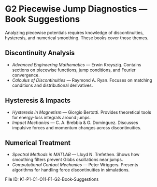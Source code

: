 # G2 Piecewise Jump Diagnostics — Book Suggestions

Analyzing piecewise potentials requires knowledge of discontinuities, hysteresis, and numerical smoothing. These books cover those themes.

## Discontinuity Analysis
- *Advanced Engineering Mathematics* — Erwin Kreyszig. Contains sections on piecewise functions, jump conditions, and Fourier convergence.
- *Calculus of Discontinuities* — Raymond A. Ryan. Focuses on matching conditions and distributional derivatives.

## Hysteresis & Impacts
- *Hysteresis in Magnetism* — Giorgio Bertotti. Provides theoretical tools for energy-loss integrals around jumps.
- *Impact Mechanics* — C. A. Brebbia & G. Dominguez. Discusses impulsive forces and momentum changes across discontinuities.

## Numerical Treatment
- *Spectral Methods in MATLAB* — Lloyd N. Trefethen. Shows how smoothing filters prevent Gibbs oscillations near jumps.
- *Computational Contact Mechanics* — Peter Wriggers. Presents algorithms for handling force discontinuities in simulations.

File ID: K1-P1-C1-O11-F1-G2-Book-Suggestions
